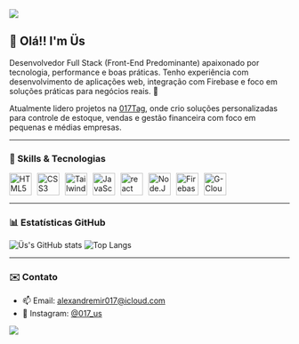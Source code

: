 <img src='https://capsule-render.vercel.app/api?type=waving&height=150&color=0:3915ed,100:210d82&text=&section=header&reversal=false&textBg=false&fontColor=ffffff&animation=twinkling&stroke=ffffff&strokeWidth=-9'>

## 👋 Olá!! I'm Üs

Desenvolvedor Full Stack (Front-End Predominante) apaixonado por tecnologia, performance e boas práticas. Tenho experiência com desenvolvimento de aplicações web, integração com Firebase e foco em soluções práticas para negócios reais. 🚀

Atualmente lidero projetos na [017Tag](https://github.com/aleraca017), onde crio soluções personalizadas para controle de estoque, vendas e gestão financeira com foco em pequenas e médias empresas.

---

### 🧠 Skills & Tecnologias

<div style="display: flex; flex-wrap: wrap; gap: 10px;">
  <img src="https://cdn.jsdelivr.net/gh/devicons/devicon/icons/html5/html5-original.svg" title="HTML5" width="40" height="40"/>
  <img src="https://cdn.jsdelivr.net/gh/devicons/devicon/icons/css3/css3-original.svg" title="CSS3" width="40" height="40"/>
  <img src="https://cdn.jsdelivr.net/gh/devicons/devicon/icons/tailwindcss/tailwindcss-original.svg" title="Tailwind CSS" width="40" height="40"/>
  <img src="https://cdn.jsdelivr.net/gh/devicons/devicon/icons/javascript/javascript-original.svg" title="JavaScript" width="40" height="40"/>
  <img src="https://cdn.jsdelivr.net/gh/devicons/devicon/icons/react/react-original.svg" title="react" width="40" height="40"/>
  <img src="https://cdn.jsdelivr.net/gh/devicons/devicon/icons/nodejs/nodejs-original.svg" title="Node.Js" width="40" height="40"/>
  <img src="https://cdn.jsdelivr.net/gh/devicons/devicon/icons/firebase/firebase-original.svg" title="Firebase" width="40" height="40"/>
  <img src="https://cdn.jsdelivr.net/gh/devicons/devicon/icons/googlecloud/googlecloud-original.svg" title="G-Cloud" width="40" height="40"/>
</div>

---

### 📊 Estatísticas GitHub

![Üs's GitHub stats](https://github-readme-stats.vercel.app/api?username=Aleraca017&show_icons=true&theme=radical)
![Top Langs](https://github-readme-stats.vercel.app/api/top-langs/?username=Aleraca017&layout=compact&theme=radical)

---

### ✉️ Contato

- 📫 Email: alexandremir017@icloud.com
- 📱 Instagram: [@017_us](https://instagram.com/017_us)













<img src='https://capsule-render.vercel.app/api?type=waving&height=150&color=0:3915ed,100:210d82&text=&section=footer&reversal=false&textBg=false&fontColor=ffffff&animation=twinkling&stroke=ffffff&strokeWidth=-9'>